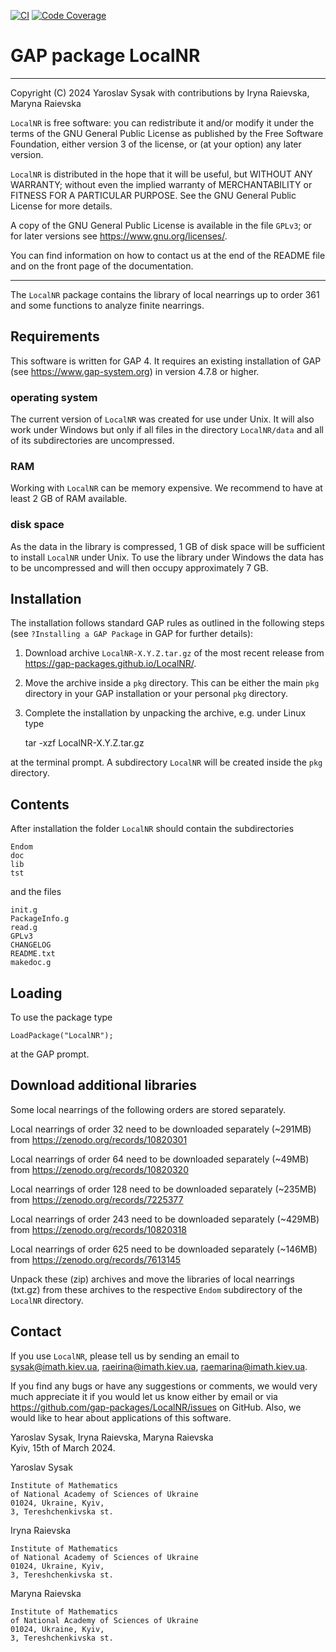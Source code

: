[![CI](https://github.com/gap-packages/LocalNR/workflows/CI/badge.svg)](https://github.com/gap-packages/LocalNR/actions?query=workflow%3ACI+branch%3Amaster)
[![Code Coverage](https://codecov.io/github/gap-packages/LocalNR/coverage.svg?branch=master&token=)](https://codecov.io/gh/gap-packages/LocalNR)


# GAP package LocalNR

----------------------------------------------------------------------

Copyright (C) 2024
Yaroslav Sysak with contributions by Iryna Raievska, Maryna Raievska

`LocalNR` is free software: you can redistribute it and/or modify
it under the terms of the GNU General Public License as published by
the Free Software Foundation, either version 3 of the license, or
(at your option) any later version.

`LocalNR` is distributed in the hope that it will be useful,
but WITHOUT ANY WARRANTY; without even the implied warranty of
MERCHANTABILITY or FITNESS FOR A PARTICULAR PURPOSE.  See the
GNU General Public License for more details.

A copy of the GNU General Public License is available in the file
`GPLv3`; or for later versions see <https://www.gnu.org/licenses/>.

You can find information on how to contact us at the end of the
README file and on the front page of the documentation.

----------------------------------------------------------------------

The `LocalNR` package contains the library of local nearrings up to
order 361 and some functions to analyze finite nearrings.

## Requirements

This software is written for GAP 4. It requires an existing installation
of GAP (see <https://www.gap-system.org>) in version 4.7.8 or higher.

### operating system

The current version of `LocalNR` was created for use under Unix.
It will also work under Windows but only if all files in the directory
`LocalNR/data` and all of its subdirectories are uncompressed.

### RAM

Working with `LocalNR` can be memory expensive. We recommend to have
at least 2 GB of RAM available. 

### disk space

As the data in the library is compressed, 1 GB of disk space will be 
sufficient to install `LocalNR` under Unix. To use the library under
Windows the data has to be uncompressed and will then occupy
approximately 7 GB.

## Installation

The installation follows standard GAP rules as outlined in the following
steps (see `?Installing a GAP Package` in GAP for further details):

1. Download archive `LocalNR-X.Y.Z.tar.gz` of the most recent release
from <https://gap-packages.github.io/LocalNR/>.

2. Move the archive inside a `pkg` directory. This can be either the main
`pkg` directory in your GAP installation or your personal `pkg` directory.

3. Complete the installation by unpacking the archive, e.g. under Linux type 

    tar -xzf LocalNR-X.Y.Z.tar.gz

at the terminal prompt. A subdirectory `LocalNR` will be created inside
the `pkg` directory.

## Contents

After installation the folder `LocalNR` should contain the subdirectories

    Endom
    doc
    lib
    tst

and the files

    init.g
    PackageInfo.g
    read.g
    GPLv3
    CHANGELOG
    README.txt
    makedoc.g


## Loading

To use the package type

    LoadPackage("LocalNR");
    
at the GAP prompt.


## Download additional libraries

Some local nearrings of the following orders are stored separately.

Local nearrings of order 32 need to be downloaded separately (~291MB) from https://zenodo.org/records/10820301

Local nearrings of order 64 need to be downloaded separately (~49MB) from https://zenodo.org/records/10820320

Local nearrings of order 128 need to be downloaded separately (~235MB) from https://zenodo.org/records/7225377

Local nearrings of order 243 need to be downloaded separately (~429MB) from https://zenodo.org/records/10820318

Local nearrings of order 625 need to be downloaded separately (~146MB) from https://zenodo.org/records/7613145

Unpack these (zip) archives and move the libraries of local nearrings (txt.gz) from these archives to the respective `Endom` subdirectory of the `LocalNR` directory.


## Contact

If you use `LocalNR`, please tell us by sending an email to
<sysak@imath.kiev.ua>, <raeirina@imath.kiev.ua>, <raemarina@imath.kiev.ua>.

If you find any bugs or have any suggestions or comments, we would
very much appreciate it if you would let us know either by email or
via <https://github.com/gap-packages/LocalNR/issues> on GitHub. Also,
we would like to hear about applications of this software.

Yaroslav Sysak, Iryna Raievska, Maryna Raievska   
Kyiv, 15th of March 2024.

Yaroslav Sysak

    Institute of Mathematics 
    of National Academy of Sciences of Ukraine
    01024, Ukraine, Kyiv, 
    3, Tereshchenkivska st.

Iryna Raievska

    Institute of Mathematics 
    of National Academy of Sciences of Ukraine
    01024, Ukraine, Kyiv, 
    3, Tereshchenkivska st.

Maryna Raievska

    Institute of Mathematics 
    of National Academy of Sciences of Ukraine
    01024, Ukraine, Kyiv, 
    3, Tereshchenkivska st.
